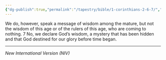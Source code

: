```yaml
---
{"dg-publish":true,"permalink":"/tapestry/bible/1-corinthians-2-6-7/","title":"1 Corinthians 2:6–7","tags":["bible"],"dgHomeLink":true,"dgShowLocalGraph":true,"dgEnableSearch":true}
---
```



We do, however, speak a message of wisdom among the mature, but not the wisdom of this age or of the rulers of this age, who are coming to nothing. 7 No, we declare God’s wisdom, a mystery that has been hidden and that God destined for our glory before time began.

---
*New International Version (NIV)*